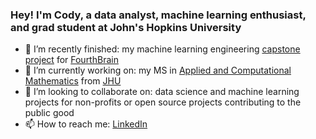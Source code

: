 ### Hey! I'm Cody, a data analyst, machine learning enthusiast, and grad student at John's Hopkins University

- 🔭 I’m recently finished: my machine learning engineering [capstone project](https://github.com/LaplaceCherub/glg-project) for [FourthBrain](https://fourthbrain.ai/)
- 🌱 I’m currently working on: my MS in [Applied and Computational Mathematics](https://ep.jhu.edu/programs/applied-and-computational-mathematics/) from [JHU](https://www.jhu.edu/)
- 👯 I’m looking to collaborate on: data science and machine learning projects for non-profits or open source projects contributing to the public good
- 📫 How to reach me: [LinkedIn](https://www.linkedin.com/in/codymccormack/)
